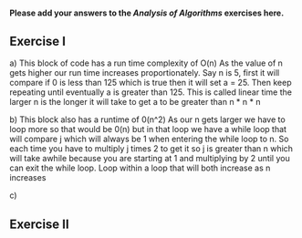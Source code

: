 #### Please add your answers to the ***Analysis of  Algorithms*** exercises here.

## Exercise I

a) This block of code has a run time complexity of O(n)
     As the value of n gets higher our run time increases proportionately. Say n is 5, first it will compare if 0 is less than 125 which is true then it will set a = 25.
     Then keep repeating until eventually a is greater than 125. This is called linear time the larger n is the longer it will take to get a to be greater than n * n * n 

b) This block also has a runtime of 0(n^2)
    As our n gets larger we have to loop more so that would be 0(n) but in that loop we have a while loop that will compare j which will always be 1 when entering the while loop to n. So each time you have to multiply j times 2 to get it so j is greater than n which will take awhile because you are starting at 1 and multiplying by 2 until you can exit the while loop. Loop within a loop that will both increase as n increases


c)

## Exercise II


